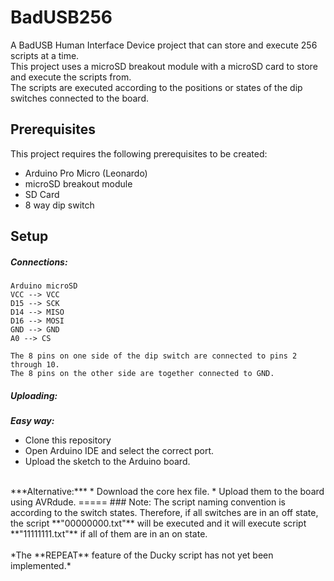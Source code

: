 # BadUSB256
A BadUSB Human Interface Device project that can store and execute 256 scripts at a time. <br />
This project uses a microSD breakout module with a microSD card to store and execute the scripts from. <br />
The scripts are executed according to the positions or states of the dip switches connected to the board.

## Prerequisites
This project requires the following prerequisites to be created:
* Arduino Pro Micro (Leonardo)
* microSD breakout module
* SD Card
* 8 way dip switch

## Setup
##### Connections:
```
Arduino microSD
VCC --> VCC
D15 --> SCK
D14 --> MISO
D16 --> MOSI
GND --> GND
A0 --> CS

The 8 pins on one side of the dip switch are connected to pins 2 through 10.
The 8 pins on the other side are together connected to GND.
```

##### Uploading:
***Easy way:***
<br /> 
* Clone this repository
* Open Arduino IDE and select the correct port.
* Upload the sketch to the Arduino board.
<br />
***Alternative:***
* Download the core hex file.
* Upload them to the board using AVRdude.
=====
### Note:
The script naming convention is according to the switch states. Therefore, if all switches are in an off state, the script **"00000000.txt"** will be executed and it will execute script **"11111111.txt"** if all of them are in an on state.<br /><br />
*The **REPEAT** feature of the Ducky script has not yet been implemented.*
